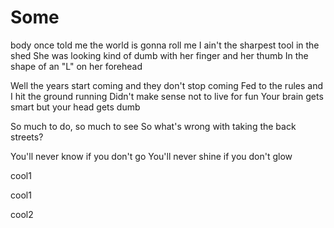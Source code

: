 Some
===============
body once told me the world is gonna roll me
I ain't the sharpest tool in the shed
She was looking kind of dumb with her finger and her thumb
In the shape of an "L" on her forehead

Well the years start coming and they don't stop coming
Fed to the rules and I hit the ground running
Didn't make sense not to live for fun
Your brain gets smart but your head gets dumb


So much to do, so much to see
So what's wrong with taking the back streets?


You'll never know if you don't go
You'll never shine if you don't glow

cool1

cool1

cool2

